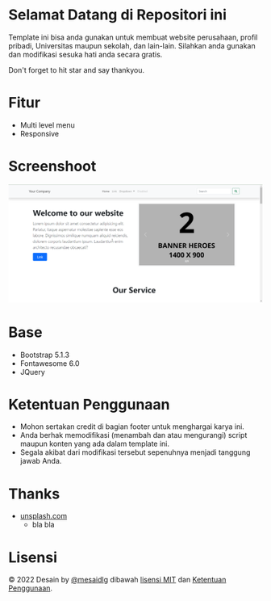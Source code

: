 # Selamat Datang di Repositori ini
 Template ini bisa anda gunakan untuk membuat website perusahaan, profil pribadi, Universitas maupun sekolah, dan lain-lain. Silahkan anda gunakan dan modifikasi sesuka hati anda secara gratis.
 
 Don't forget to hit star and say thankyou.

# Fitur
 * Multi level menu
 * Responsive 

# Screenshoot
 ![Screenshoot header](/screenshoot/header.png)

# Base
 * Bootstrap 5.1.3
 * Fontawesome 6.0
 * JQuery

# Ketentuan Penggunaan
 * Mohon sertakan credit di bagian footer untuk menghargai karya ini.
 * Anda berhak memodifikasi (menambah dan atau mengurangi) script maupun konten yang ada dalam template ini.
 * Segala akibat dari modifikasi tersebut sepenuhnya menjadi tanggung jawab Anda.

# Thanks
 * [unsplash.com](https://unsplash.com/)
   * bla bla

# Lisensi
 &copy; 2022 Desain by [@mesaidlg](https://github.com/mesaidlg) dibawah [lisensi MIT](LICENSE) dan [Ketentuan Penggunaan](#ketentuan-penggunaan).